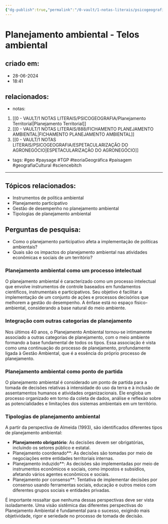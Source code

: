 ```yaml
---
{"dg-publish":true,"permalink":"/0-vault/1-notas-literais/psicogeografia/telos-ambiental/","tags":["geo","paysage","TGP","teoriaGeográfica","paisagem","geografiaCultural","sciencebitch"],"dgHomeLink":true,"dgShowLocalGraph":true,"dgShowFileTree":true,"dgEnableSearch":true}
---
```


# Planejamento ambiental - Telos ambiental

## criado em: 
- 28-06-2024
- 18:41
## relacionados:
- notas:
1. [[0 - VAULT/1 NOTAS LITERAIS/PSICOGEOGRAFIA/Planejamento Territorial\|Planejamento Territorial]]
2. [[0 - VAULT/1 NOTAS LITERAIS/888/FICHAMENTO PLANEJAMENTO AMBIENTAL\|FICHAMENTO PLANEJAMENTO AMBIENTAL]]
3. [[0 - VAULT/1 NOTAS LITERAIS/PSICOGEOGRAFIA/ESPETACULARIZAÇÃO DO AGRONEGÓCIO\|ESPETACULARIZAÇÃO DO AGRONEGÓCIO]]
- tags: #geo #paysage #TGP #teoriaGeográfica #paisagem #geografiaCultural #sciencebitch
---
## Tópicos relacionados:
- Instrumentos de política ambiental
- Planejamento participativo
- Gestão de desempenho no planejamento ambiental
- Tipologias de planejamento ambiental

## Perguntas de pesquisa:
- Como o planejamento participativo afeta a implementação de políticas ambientais?
- Quais são os impactos do planejamento ambiental nas atividades econômicas e sociais de um território?

### Planejamento ambiental como um processo intelectual
O planejamento ambiental é caracterizado como um processo intelectual que envolve instrumentos de controle baseados em fundamentos científicos, instrumentais e participativos. Seu objetivo é facilitar a implementação de um conjunto de ações e processos decisórios que melhorem a gestão do desempenho. A ênfase está no espaço físico-ambiental, considerando a base natural do meio ambiente.

### Integração com outras categorias de planejamento
Nos últimos 40 anos, o Planejamento Ambiental tornou-se intimamente associado a outras categorias de planejamento, com o meio ambiente formando a base fundamental de todos os tipos. Essa associação é vista como uma continuação do processo de planejamento, profundamente ligada à Gestão Ambiental, que é a essência do próprio processo de planejamento.

### Planejamento ambiental como ponto de partida
O planejamento ambiental é considerado um ponto de partida para a tomada de decisões relativas à intensidade do uso da terra e à inclusão de assentamentos humanos e atividades organizacionais. Ele engloba um processo organizado em torno da coleta de dados, análise e reflexão sobre as potencialidades e limitações dos sistemas ambientais em um território.

### Tipologias de planejamento ambiental
A partir da perspectiva de Almeida (1993), são identificados diferentes tipos de planejamento ambiental:
- **Planejamento obrigatório**: As decisões devem ser obrigatórias, incluindo os setores público e estatal.
- Planejamento coordenado**: As decisões são tomadas por meio de negociações entre entidades territoriais internas.
- Planejamento induzido**: As decisões são implementadas por meio de instrumentos econômicos e sociais, como impostos e subsídios, afetando vários agentes econômicos e sociais.
- Planejamento por consenso**: Tentativa de implementar decisões por consenso usando ferramentas sociais, educação e outros meios com diferentes grupos sociais e entidades privadas.

É importante ressaltar que nenhuma dessas perspectivas deve ser vista isoladamente. Uma visão sistêmica das diferentes perspectivas do Planejamento Ambiental é fundamental para o sucesso, exigindo mais objetividade, rigor e seriedade no processo de tomada de decisão.